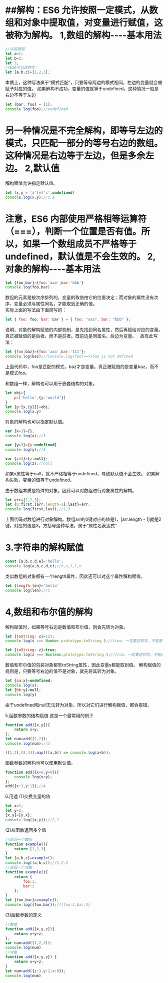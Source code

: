 ##解构：ES6 允许按照一定模式，从数组和对象中提取值，对变量进行赋值，这被称为解构。
1,数组的解构----基本用法
======================
```javascript
//以前赋值
let a=1;
let b=2;
let 3;
//ES6可以这样写：
let [a,b,c]=[1,2,3];
```
本质上，这种写法属于“模式匹配”，只要等号两边的模式相同，左边的变量就会被赋予对应的值。
如果解构不成功，变量的值就等于undefined。这种情况一般是右边不等于左边
```javascript
let [bar, foo] = [1];
console.log(foo);//undefined
```
另一种情况是不完全解构，即等号左边的模式，只匹配一部分的等号右边的数组。这种情况是右边等于左边，但是多余左边。
2,默认值
==================
解构赋值允许指定默认值。
```javascript
let [x,y = 'a']=['c',undefined]
console.log(x,y);//c,a
```
注意，ES6 内部使用严格相等运算符（===），判断一个位置是否有值。所以，如果一个数组成员不严格等于undefined，默认值是不会生效的。
2,对象的解构----基本用法
======================
```javascript
let {foo,bar}={foo:'aaa',bar:'bbb'}
console.log(foo,bar)
```
数组的元素是按次序排列的，变量的取值由它的位置决定；而对象的属性没有次序，变量必须与属性同名，才能取到正确的值。  
实际上面的写法由下面简写的：
```javascript
let { foo: foo, bar: bar } = { foo: "aaa", bar: "bbb" };
```
说明，对象的解构赋值的内部机制，是先找到同名属性，然后再赋给对应的变量。真正被赋值的是后者，而不是前者。既前边是同属名，后边为变量。  
故有此写法：
```javascript
let {foo:baz}={foo:'aaa',bar:'111'};
console.log(baz);//console.log(foo)==>>foo is not defined
```
上面代码中，foo是匹配的模式，baz才是变量。真正被赋值的是变量baz，而不是模式foo。

和数组一样，解构也可以用于嵌套结构的对象。
```javascript
let obj={
	p:['hello',{y:'world'}]
}
let {p:[x,{y}]}=obj;
console.log(x,y)
```
对象的解构也可以指定默认值。
```javascript
var {x=3}={};
console.log(x);//3

var {y=3}={y:undefined}
console.log(y);//3

var {z=3}={z:null};
console.log(z);//null
```
如果x属性等于null，就不严格相等于undefined，导致默认值不会生效。
如果解构失败，变量的值等于undefined。

由于数组本质是特殊的对象，因此可以对数组进行对象属性的解构。
```javascript
let arr=[1,2,3];
let {0:first,[arr.length-1]:last}=arr;
console.log(first,last);//1,3
```
上面代码对数组进行对象解构。数组arr的0键对应的值是1，[arr.length - 1]就是2键，对应的值是3。方括号这种写法，属于“属性名表达式”

3.字符串的解构赋值
===============================
```javascript
const [a,b,c,d,e]='hello';
console.log(a,b,c,d,e);//h,e,l,l,o
```
类似数组的对象都有一个length属性，因此还可以对这个属性解构赋值。
```javascript
let {length:len}='hello'
console.log(len);//5
```
4,数组和布尔值的解构
==========================
解构赋值时，如果等号右边是数值和布尔值，则会先转为对象。
```javascript
let {toString: s}=123;
console.log(s === Number.prototype.toString );//true，一定要这样写，不能直接console.log(s)

let {toString: z}=true;
console.log(z === Boolean.prototype.toString );//true，一定要这样写，不能直接console.log(z);
```
数值和布尔值的包装对象都有toString属性，因此变量s都能取到值。
解构赋值的规则是，只要等号右边的值不是对象，就先将其转为对象。
```javascript
let {aa:x}=undefined;
console.log(x);
let {bb:y}=null;
console.log(y)
```
由于undefined和null无法转为对象，所以对它们进行解构赋值，都会报错。

5.函数参数的结构赋值	
这是一个最常用的例子
```javascript
function add([x,y]){
	return x+y;
};
let num=add([1,2]);
console.log(num);//3
```
```javascript
[[1,2],[3,4]].map(([a,b]) => console.log(a+b));
```
函数参数的解构也可以使用默认值。
```javascript
function add({x=0,y=0}){
	console.log(x+y);
};
add({x:3,y:1});//4
```
6.用途
(1)交换变量的值
```javascript
let x=1;
let y=2;
[x,y]=[y,x];
console.log([x,y]);//2,1
```
(2)从函数返回多个值
```javascript
//返回一个数组
function example(){
	return [1,2,3]
}
let [a,b,c]=example();
console.log([a,b,c]);//1,2,3
//返回一个对象
function example(){
	return {
		foo:1,
		bar:2
	};
}
let {foo,bar}=example();
console.log({foo,bar});//{foo:1,bar:2}
```
(3)函数参数的定义
```javascript
//数组
function add([x,y,z]){
	return x+y+z;
};
var num=add([1,2,3]);
console.log(num)
//对象
function add({x,y,z}) {
	return x+y+z;
}
let num=add({z:3,y:2,x:0});
console.log(num)
```
